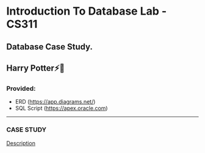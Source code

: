 # Introduction To Database Lab - CS311
## Database Case Study.
## Harry Potter⚡🧙 
### Provided:
- ERD (https://app.diagrams.net/)
- SQL Script (https://apex.oracle.com)

<hr>

### CASE STUDY <br>
<a href="https://github.com/mansoorahmed-asterics/Introduction-To-Databse-Lab/blob/main/Hogwartz%20Case%20Study.pdf">Description</a>
